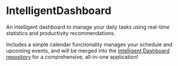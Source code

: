 # IntelligentDashboard

An intelligent dashboard to manage your daily tasks using real-time statistics and productivity recommendations.

Includes a simple calendar functionality manages your schedule and upcoming events, and will be merged into the [Intelligent Dashboard repository](https://github.com/daniCodes1/IntelligentDashboard/tree/templateBranch) for a comprehensive, all-in-one application!

